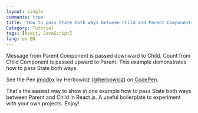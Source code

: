 ```yaml
---
layout: single
comments: true
title: 'How to pass State both ways between Child and Parent Components in React'
Category: Tutorial
tags: [React, JavaScript]
lang: en-EN
---
```


Message from Parent Component is passed downward to Child. Count from Child Component is passed upward to Parent. This example demonstrates how to pass State both ways. 

<p data-height="400" data-theme-id="0" data-slug-hash="jmqdbx" data-default-tab="js,result" data-user="herbowicz" data-embed-version="2" data-pen-title="jmqdbx" class="codepen">See the Pen <a href="http://codepen.io/herbowicz/pen/jmqdbx/">jmqdbx</a> by Herbowicz (<a href="http://codepen.io/herbowicz">@herbowicz</a>) on <a href="http://codepen.io">CodePen</a>.</p>
<script async src="https://production-assets.codepen.io/assets/embed/ei.js"></script>

That's the easiest way to show in one example how to pass State both ways between Parent and Child in React.js. A useful boilerplate to experiment with your own projects. Enjoy! 

